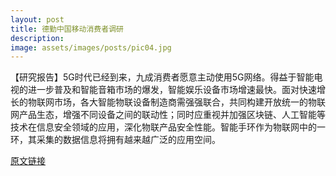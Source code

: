 ```yaml
---
layout: post
title: 德勤中国移动消费者调研
description: 
image: assets/images/posts/pic04.jpg
---
```


【研究报告】5G时代已经到来，九成消费者愿意主动使用5G网络。得益于智能电视的进一步普及和智能音箱市场的爆发，智能娱乐设备市场增速最快。面对快速增长的物联网市场，各大智能物联设备制造商需强强联合，共同构建开放统一的物联网产品生态，增强不同设备之间的联动性；同时应重视并加强区块链、人工智能等技术在信息安全领域的应用，深化物联产品安全性能。智能手环作为物联网中的一环，其采集的数据信息将拥有越来越广泛的应用空间。

[原文链接](https://www2.deloitte.com/cn/zh/pages/technology-media-and-telecommunications/articles/tmt-china-mobile-consumer-survey-2019.html)

